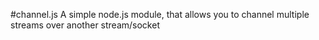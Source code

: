 #channel.js
A simple node.js module, that allows you to channel multiple streams over another stream/socket